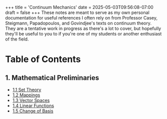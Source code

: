 +++
title = 'Continuum Mechanics'
date = 2025-05-03T09:56:08-07:00
draft = false
+++
These notes are meant to serve as my own personal documentation for useful references I often rely on from Professor Casey, Steigmann, Papadopoulos, and Govindjee's texts on continuum theory. They are a tentative work in progress as there's a lot to cover, but hopefully they'll be useful to you to if you're one of my students or another enthusiast of the field. 
# Table of Contents 
## 1. Mathematical Preliminaries
<ul>
    <li><a href="/academia/notes/cmech/set-theory/">1.1 Set Theory</a>
    <li><a href="/academia/notes/cmech/mappings/">1.2 Mappings</a>
    <li><a href="/academia/notes/cmech/vspaces/">1.3 Vector Spaces</a>
    <li><a href="/academia/notes/cmech/lfunctions/">1.4 Linear Functions</a>
    <li><a href="/academia/notes/cmech/change-of-basis/">1.5 Change of Basis</a>
</ul>
